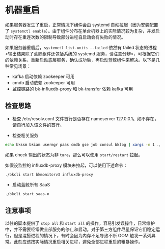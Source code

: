 # 机器重启

如果服务器发生了重启，正常情况下组件会由 systemd 自动拉起（因为安装配置了 `systemctl enable`）。由于组件分布在单台机器上的实际情况较为复杂，并发启动时存在重连次数的限制导致部分进程自启动会有失败的情况。

如果服务器重启后，`systemctl list-units --failed` 依然有 failed 状态的进程 <输出结果除了蓝鲸组件还包括系统的 systemd 服务，请注意分辨>，可根据它们的依赖关系，重新启动底层服务，确认成功后，再启动蓝鲸组件来解决。以下是几种常见场景：

- kafka 启动依赖 zookeeper 可用
- cmdb 启动依赖 zookeeper 可用
- 监控链路的 bk-influxdb-proxy 和 bk-transfer 依赖 kafka 可用

## 检查思路

- 检查 /etc/resolv.conf 文件首行是否存在 nameserver 127.0.0.1。如不存在，请自行加入该文件的首行。

- 检查相关服务

```bash
echo bkssm bkiam usermgr paas cmdb gse job consul bklog | xargs -n 1 ./bkcli check
```

如果 check 输出的状态为非 `ture`，那么可以使用 `start/restart` 拉起。

如假设监控的 influxdb-proxy 模块未拉起，可以使用下述命令：

```bash
./bkcli start bkmonitorv3 influxdb-proxy
```

- 启动蓝鲸所有 SaaS

```bash
./bkcli start saas-o 
```

## 注意事项

以往的脚本提供了 `stop all` 和 `start all` 的操作，容易引发误操作，日常维护中，并不需要经常做全部服务的停止和启动。对于第三方组件尽量保证它们稳定运行，但是混搭进程的情况下，有时会因为内存不足导致不断 OOM 触发一系列异常。此刻应该按实际情况重启相关进程，避免全部进程重启的粗暴操作。

